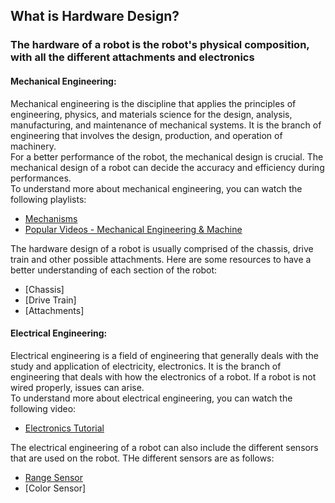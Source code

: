 ## What is Hardware Design?
### The hardware of a robot is the robot's physical composition, with all the different attachments and electronics
#### Mechanical Engineering:
  Mechanical engineering is the discipline that applies the principles of engineering, physics, and materials science for the design, analysis, manufacturing, and maintenance of mechanical systems. It is the branch of engineering that involves the design, production, and operation of machinery.  
  For a better performance of the robot, the mechanical design is crucial. The mechanical design of a robot can decide the accuracy and efficiency during performances.  
  To understand more about mechanical engineering, you can watch the following playlists:
  * [Mechanisms](https://www.youtube.com/playlist?list=PLhoXNQqrCmEfAaTf0AfQ1Ztxmz2DoZiCk)
  * [Popular Videos - Mechanical Engineering & Machine](https://www.youtube.com/playlist?list=PLu47uXiGePcbILxknLico8Vp0J4pyS2sL)
  
The hardware design of a robot is usually comprised of the chassis, drive train and other possible attachments. Here are some resources to have a better understanding of each section of the robot:
* [Chassis]
* [Drive Train]
* [Attachments]
#### Electrical Engineering:
  Electrical engineering is a field of engineering that generally deals with the study and application of electricity, electronics. It is the branch of engineering that deals with how the electronics of a robot. If a robot is not wired properly, issues can arise.  
  To understand more about electrical engineering, you can watch the following video:  
  * [Electronics Tutorial](https://www.youtube.com/watch?v=XYJ_AUOw4aE)
  
  The electrical engineering of a robot can also include the different sensors that are used on the robot. THe different sensors are as follows:
  * [Range Sensor](https://ftccats.github.io/RangeSensor)
  * [Color Sensor]
